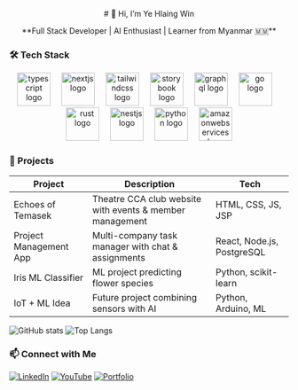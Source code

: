 <p align="center">
  # 👋 Hi, I’m Ye Hlaing Win
</p>

<p align="center">
  **Full Stack Developer | AI Enthusiast | Learner from Myanmar 🇲🇲**
</p>

### 🛠️ Tech Stack
<div align="center">
  <img src="https://skillicons.dev/icons?i=ts" height="60" alt="typescript logo"  />
  <img width="12" />
  <img src="https://skillicons.dev/icons?i=nextjs" height="60" alt="nextjs logo"  />
  <img width="12" />
  <img src="https://skillicons.dev/icons?i=tailwind" height="60" alt="tailwindcss logo"  />
  <img width="12" />
  <img src="https://cdn.jsdelivr.net/gh/devicons/devicon/icons/storybook/storybook-original.svg" height="60" alt="storybook logo"  />
  <img width="12" />
  <img src="https://skillicons.dev/icons?i=graphql" height="60" alt="graphql logo"  />
  <img width="12" />
  <img src="https://skillicons.dev/icons?i=go" height="60" alt="go logo"  />
  <img width="12" />
  <img src="https://skillicons.dev/icons?i=rust" height="60" alt="rust logo"  />
  <img width="12" />
  <img src="https://skillicons.dev/icons?i=nestjs" height="60" alt="nestjs logo"  />
  <img width="12" />
  <img src="https://skillicons.dev/icons?i=py" height="60" alt="python logo"  />
  <img width="12" />
  <img src="https://skillicons.dev/icons?i=aws" height="60" alt="amazonwebservices logo"  />
</div>

###


### 🚀 Projects
| Project | Description | Tech |
|---------|-------------|------|
| Echoes of Temasek | Theatre CCA club website with events & member management | HTML, CSS, JS, JSP |
| Project Management App | Multi-company task manager with chat & assignments | React, Node.js, PostgreSQL |
| Iris ML Classifier | ML project predicting flower species | Python, scikit-learn |
| IoT + ML Idea | Future project combining sensors with AI | Python, Arduino, ML |


![GitHub stats](https://github-readme-stats.vercel.app/api?username=yourusername&show_icons=true&theme=tokyonight)
![Top Langs](https://github-readme-stats.vercel.app/api/top-langs/?username=yourusername&layout=compact&theme=tokyonight)



### 📫 Connect with Me
[![LinkedIn](https://img.shields.io/badge/LinkedIn-0A66C2?style=for-the-badge&logo=linkedin&logoColor=white)](https://linkedin.com/in/yourprofile)
[![YouTube](https://img.shields.io/badge/YouTube-FF0000?style=for-the-badge&logo=youtube&logoColor=white)](https://youtube.com/channel/your-channel-id)
[![Portfolio](https://img.shields.io/badge/Portfolio-00BFFF?style=for-the-badge&logo=about-dot-me&logoColor=white)](https://yourportfolio.com)




<!--
**yehlaingwin-2003/yehlaingwin-2003** is a ✨ _special_ ✨ repository because its `README.md` (this file) appears on your GitHub profile.

Here are some ideas to get you started:

- 🔭 I’m currently working on ...
- 🌱 I’m currently learning ...
- 👯 I’m looking to collaborate on ...
- 🤔 I’m looking for help with ...
- 💬 Ask me about ...
- 📫 How to reach me: ...
- 😄 Pronouns: ...
- ⚡ Fun fact: ...
-->
